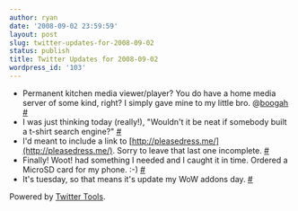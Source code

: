 ```yaml
---
author: ryan
date: '2008-09-02 23:59:59'
layout: post
slug: twitter-updates-for-2008-09-02
status: publish
title: Twitter Updates for 2008-09-02
wordpress_id: '103'
---
```


-   Permanent kitchen media viewer/player? You do have a home media
    server of some kind, right? I simply gave mine to my little bro.
    @[boogah](http://twitter.com/boogah)
    [\#](http://twitter.com/ryagas/statuses/906312117)
-   I was just thinking today (really!), "Wouldn't it be neat if
    somebody built a t-shirt search engine?"
    [\#](http://twitter.com/ryagas/statuses/906333958)
-   I'd meant to include a link to
    [http://pleasedress.me/](http://pleasedress.me/). Sorry to leave
    that last one incomplete.
    [\#](http://twitter.com/ryagas/statuses/906335295)
-   Finally! Woot! had something I needed and I caught it in time.
    Ordered a MicroSD card for my phone. :-)
    [\#](http://twitter.com/ryagas/statuses/906956973)
-   It's tuesday, so that means it's update my WoW addons day.
    [\#](http://twitter.com/ryagas/statuses/906996248)

Powered by [Twitter Tools](http://alexking.org/projects/wordpress).
